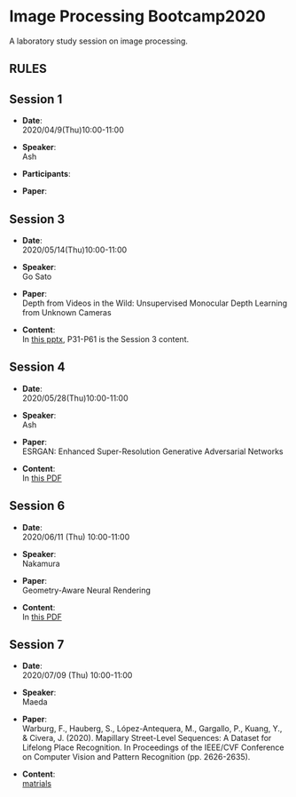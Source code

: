 # Image Processing Bootcamp2020
A laboratory study session on image processing.

## RULES

## Session 1
- **Date**:  
2020/04/9(Thu)10:00-11:00

- **Speaker**:  
Ash

- **Participants**:  
 
- **Paper**:  


## Session 3
- **Date**:  
2020/05/14(Thu)10:00-11:00

- **Speaker**:  
Go Sato

- **Paper**:  
Depth from Videos in the Wild: Unsupervised Monocular Depth Learning from Unknown Cameras

- **Content**:  
In [this pptx](https://drive.google.com/file/d/1udowA_HujBPsCEz9G390hxm0whi4CT51/view?usp=sharing), P31-P61 is the Session 3 content.



## Session 4
- **Date**:  
2020/05/28(Thu)10:00-11:00

- **Speaker**:  
Ash

- **Paper**:  
ESRGAN: Enhanced Super-Resolution Generative Adversarial Networks

- **Content**:  
In [this PDF](https://drive.google.com/file/d/1mAnudOH7Rkgzqhl1e1jxzZzzoGBOp2Um/view?usp=sharing)

## Session 6

- **Date**:  
2020/06/11 (Thu) 10:00-11:00
- **Speaker**:  
Nakamura

- **Paper**:  
Geometry-Aware Neural Rendering

- **Content**:  
In [this PDF](https://drive.google.com/file/d/14Z183gjj9LdqDnS3eysEIKii3x0zbVXk/view?usp=sharing)



## Session 7

- **Date**:  
2020/07/09 (Thu) 10:00-11:00

- **Speaker**:  
Maeda

- **Paper**:  
Warburg, F., Hauberg, S., López-Antequera, M., Gargallo, P., Kuang, Y., & Civera, J. (2020). Mapillary Street-Level Sequences: A Dataset for Lifelong Place Recognition. In Proceedings of the IEEE/CVF Conference on Computer Vision and Pattern Recognition (pp. 2626-2635).

- **Content**:  
[matrials](https://drive.google.com/drive/folders/1Pr6-efOAxusyCbqHB5buX8ILW_obUoVA?usp=sharing)
